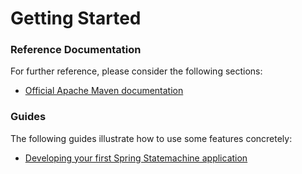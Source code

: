 # Getting Started

### Reference Documentation
For further reference, please consider the following sections:

* [Official Apache Maven documentation](https://maven.apache.org/guides/index.html)

### Guides
The following guides illustrate how to use some features concretely:

* [Developing your first Spring Statemachine application](https://docs.spring.io/spring-statemachine/docs/current-SNAPSHOT/reference/htmlsingle/#developing-your-first-spring-statemachine-application)

